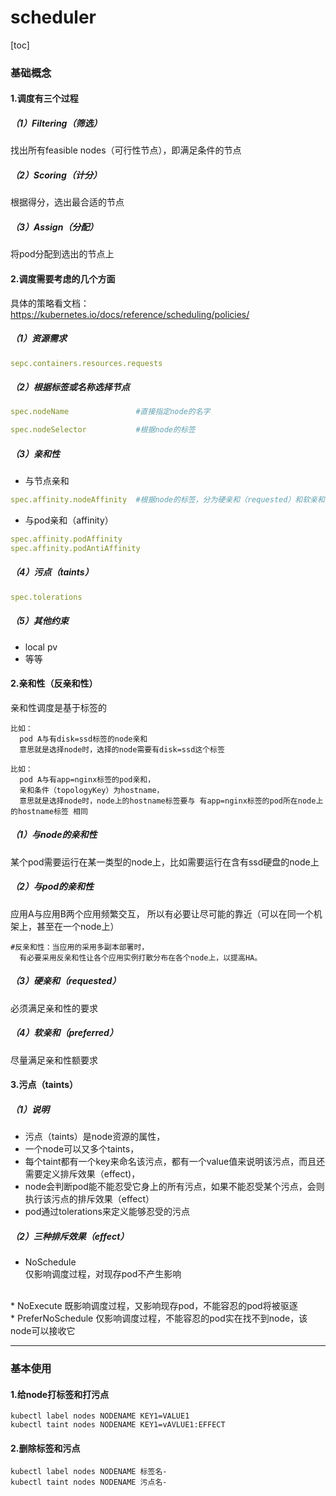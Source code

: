 # scheduler

[toc]

### 基础概念

#### 1.调度有三个过程

##### （1）Filtering（筛选）
找出所有feasible nodes（可行性节点），即满足条件的节点

##### （2）Scoring（计分）
根据得分，选出最合适的节点

##### （3）Assign（分配）
将pod分配到选出的节点上

#### 2.调度需要考虑的几个方面

具体的策略看文档：https://kubernetes.io/docs/reference/scheduling/policies/

##### （1）资源需求
```yaml
sepc.containers.resources.requests
```

##### （2）根据标签或名称选择节点
```yaml
spec.nodeName               #直接指定node的名字

spec.nodeSelector           #根据node的标签
```

##### （3）亲和性

* 与节点亲和
```yaml
spec.affinity.nodeAffinity  #根据node的标签，分为硬亲和（requested）和软亲和（preferred）
```

* 与pod亲和（affinity）
```yaml
spec.affinity.podAffinity
spec.affinity.podAntiAffinity
```

##### （4）污点（taints）
```yaml
spec.tolerations
```

##### （5）其他约束
* local pv
* 等等

#### 2.亲和性（反亲和性）

亲和性调度是基于标签的
```  
比如：
  pod A与有disk=ssd标签的node亲和
  意思就是选择node时，选择的node需要有disk=ssd这个标签

比如：
  pod A与有app=nginx标签的pod亲和，
  亲和条件（topologyKey）为hostname，
  意思就是选择node时，node上的hostname标签要与 有app=nginx标签的pod所在node上的hostname标签 相同
```
##### （1）与node的亲和性
  某个pod需要运行在某一类型的node上，比如需要运行在含有ssd硬盘的node上

##### （2）与pod的亲和性
  应用A与应用B两个应用频繁交互，
  所以有必要让尽可能的靠近（可以在同一个机架上，甚至在一个node上）
```
#反亲和性：当应用的采用多副本部署时，
  有必要采用反亲和性让各个应用实例打散分布在各个node上，以提高HA。
```
##### （3）硬亲和（requested）
  必须满足亲和性的要求

##### （4）软亲和（preferred）
  尽量满足亲和性额要求

#### 3.污点（taints）

##### （1）说明
* 污点（taints）是node资源的属性，
* 一个node可以又多个taints，
* 每个taint都有一个key来命名该污点，都有一个value值来说明该污点，而且还需要定义排斥效果（effect)，
* node会判断pod能不能忍受它身上的所有污点，如果不能忍受某个污点，会则执行该污点的排斥效果（effect）
* pod通过tolerations来定义能够忍受的污点

##### （2）三种排斥效果（effect）
* NoSchedule			
仅影响调度过程，对现存pod不产生影响
</br>
* NoExecute				
既影响调度过程，又影响现存pod，不能容忍的pod将被驱逐
</br>
* PreferNoSchedule		
仅影响调度过程，不能容忍的pod实在找不到node，该node可以接收它

***

### 基本使用

#### 1.给node打标签和打污点
```shell
kubectl label nodes NODENAME KEY1=VALUE1
kubectl taint nodes NODENAME KEY1=vAVLUE1:EFFECT
```

#### 2.删除标签和污点
```shell
kubectl label nodes NODENAME 标签名-
kubectl taint nodes NODENAME 污点名-
```
